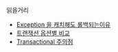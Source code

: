 읽을거리

- [Exception 을 캐치해도 롤백되는이유](https://techblog.woowahan.com/2606/)
- [트랜잭션 옵션별 비교](https://velog.io/@eastperson/Transactional-%EC%83%81%ED%99%A9%EB%B3%84-commit-rollback-%EC%A0%84%EB%9E%B5)
- [Transactional 주의점](https://velog.io/@kshired/Transactional%EC%97%90%EC%84%9C-Runtime-Exception-%EC%A1%B0%EC%8B%AC%ED%95%98%EC%84%B8%EC%9A%94)
